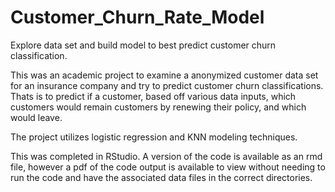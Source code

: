 # Customer_Churn_Rate_Model
Explore data set and build model to best predict customer churn classification. 


This was an academic project to examine a anonymized customer data set for an insurance company and try to predict customer churn classifications. 
Thats is to predict if a customer, based off various data inputs, which customers would remain customers by renewing their policy, and which would leave.

The project utilizes logistic regression and KNN modeling techniques. 

This was completed in RStudio. A version of the code is available as an rmd file, however a pdf of the code output is available to view without needing to run the code and have the associated data files in the correct directories. 
